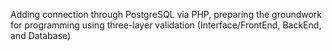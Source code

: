 Adding connection through PostgreSQL via PHP, preparing the groundwork for programming using three-layer validation (Interface/FrontEnd, BackEnd, and Database)
